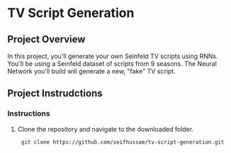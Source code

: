 # TV Script Generation 

## Project Overview 

In this project, you'll generate your own Seinfeld TV scripts using RNNs. You'll be using a Seinfeld dataset of scripts from 9 seasons. The Neural Network you'll build will generate a new, "fake" TV script.

## Project Instrudctions
### Instructions 

1. Clone the repository and navigate to the downloaded folder.


   ` git clone https://github.com/seifhussam/tv-script-generation.git` 
